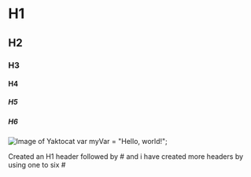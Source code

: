 # H1
## H2
### H3
#### H4
##### H5
##### H6
![Image of Yaktocat](https://octodex.github.com/images/yaktocat.png)
var myVar = "Hello, world!";






Created an H1 header followed by # and i have created more headers by using one to six #

